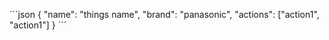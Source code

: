 ´´´json
{
    "name": "things name",
    "brand": "panasonic",
    "actions": ["action1", "action1"]
}
´´´